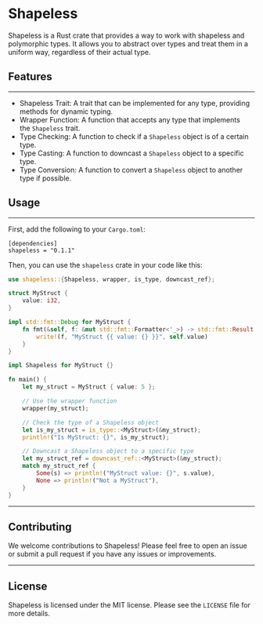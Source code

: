 # Shapeless

Shapeless is a Rust crate that provides a way to work with shapeless and polymorphic types. It allows you to abstract over types and treat them in a uniform way, regardless of their actual type.

## Features
--------

-   Shapeless Trait: A trait that can be implemented for any type, providing methods for dynamic typing.
-   Wrapper Function: A function that accepts any type that implements the `Shapeless` trait.
-   Type Checking: A function to check if a `Shapeless` object is of a certain type.
-   Type Casting: A function to downcast a `Shapeless` object to a specific type.
-   Type Conversion: A function to convert a `Shapeless` object to another type if possible.

## Usage
-----

First, add the following to your `Cargo.toml`:

```
[dependencies]
shapeless = "0.1.1"
```

Then, you can use the `shapeless` crate in your code like this:

```rust
use shapeless::{Shapeless, wrapper, is_type, downcast_ref};

struct MyStruct {
    value: i32,
}

impl std::fmt::Debug for MyStruct {
    fn fmt(&self, f: &mut std::fmt::Formatter<'_>) -> std::fmt::Result {
        write!(f, "MyStruct {{ value: {} }}", self.value)
    }
}

impl Shapeless for MyStruct {}

fn main() {
    let my_struct = MyStruct { value: 5 };

    // Use the wrapper function
    wrapper(my_struct);

    // Check the type of a Shapeless object
    let is_my_struct = is_type::<MyStruct>(&my_struct);
    println!("Is MyStruct: {}", is_my_struct);

    // Downcast a Shapeless object to a specific type
    let my_struct_ref = downcast_ref::<MyStruct>(&my_struct);
    match my_struct_ref {
        Some(s) => println!("MyStruct value: {}", s.value),
        None => println!("Not a MyStruct"),
    }
}
```

---

## Contributing

We welcome contributions to Shapeless! Please feel free to open an issue or submit a pull request if you have any issues or improvements.

---

## License

Shapeless is licensed under the MIT license. Please see the `LICENSE` file for more details.